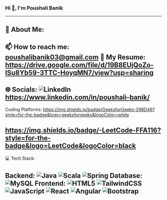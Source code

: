 ### Hi 👋, I'm Poushali Banik

-------------------------------------------------------------------------------------------------------------------------------
💫 About Me:
-------------------------------------------------------------------------------------------------------------------------------
📫 How to reach me: poushalibanik03@gmail.com
📄 My Resume: https://drive.google.com/file/d/19B8EUjQoZo-lSu8Yb59-3TTC-HoyqMN7/view?usp=sharing
-------------------------------------------------------------------------------------------------------------------------------
🌐 Socials:
![LinkedIn](https://img.shields.io/badge/linkedin-%230077B5.svg?style=for-the-badge&logo=linkedin&logoColor=white)
https://www.linkedin.com/in/poushali-banik/
-------------------------------------------------------------------------------------------------------------------------------
Coding Platforms:
https://img.shields.io/badge/GeeksforGeeks-298D46?style=for-the-badge&logo=geeksforgeeks&logoColor=white

https://img.shields.io/badge/-LeetCode-FFA116?style=for-the-badge&logo=LeetCode&logoColor=black
-------------------------------------------------------------------------------------------------------------------------------
💻 Tech Stack:

Backend: ![Java](https://img.shields.io/badge/java-%23ED8B00.svg?style=for-the-badge&logo=openjdk&logoColor=white) ![Scala](https://img.shields.io/badge/scala-%23DC322F.svg?style=for-the-badge&logo=scala&logoColor=white) ![Spring](https://img.shields.io/badge/spring-%236DB33F.svg?style=for-the-badge&logo=spring&logoColor=white) 
Database: ![MySQL](https://img.shields.io/badge/mysql-%2300f.svg?style=for-the-badge&logo=mysql&logoColor=white)
Frontend: 	![HTML5](https://img.shields.io/badge/html5-%23E34F26.svg?style=for-the-badge&logo=html5&logoColor=white) ![TailwindCSS](https://img.shields.io/badge/tailwindcss-%2338B2AC.svg?style=for-the-badge&logo=tailwind-css&logoColor=white) 	![JavaScript](https://img.shields.io/badge/javascript-%23323330.svg?style=for-the-badge&logo=javascript&logoColor=%23F7DF1E)
![React](https://img.shields.io/badge/react-%2320232a.svg?style=for-the-badge&logo=react&logoColor=%2361DAFB) 	![Angular](https://img.shields.io/badge/angular-%23DD0031.svg?style=for-the-badge&logo=angular&logoColor=white) ![Bootstrap](https://img.shields.io/badge/bootstrap-%238511FA.svg?style=for-the-badge&logo=bootstrap&logoColor=white)
--------------------------------------------------------------------------------------------------------------------------------

 
